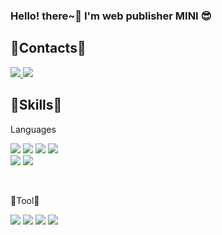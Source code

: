 <!--
**minyikim/MINYIKIM** is a ✨ _special_ ✨ repository because its `README.md` (this file) appears on your GitHub profile.

Here are some ideas to get you started:

- 🔭 I’m currently working on ...
- 🌱 I’m currently learning ...
- 👯 I’m looking to collaborate on ...
- 🤔 I’m looking for help with ...
- 💬 Ask me about ...
- 📫 How to reach me: ...
- 😄 Pronouns: ...
- ⚡ Fun fact: ...
-->

<!-- ---------------------------------------------------------------------------------------------- -->
### Hello! there~👋 I'm web publisher MINI 😎

<h2>💜Contacts💜</h2>
<a href="https://www.instagram.com/_my9912/">
 <img src="https://img.shields.io/badge/Instagram-E4405F?style=flat-square&logo=Instagram&logoColor=white&link=https://www.instagram.com/hongssup"/>
</a>

<a href="https://blog.naver.com/my_9912">
 <img src="https://img.shields.io/badge/Naver-03C75A?style=flat-square&logo=Naver&logoColor=white&link=https://blog.naver.com/my_9912"/>
</a>

<br>
<h2>💪Skills💪</h2>

<p>Languages</p>
 <p>
  <!-- <img src="https://img.shields.io/badge/jQuery-0769AD?style=flat-square&logo=jQuery&logoColor=white"/> -->
  <img src="https://img.shields.io/badge/HTML5-E34F26?style=flat-square&logo=HTML5&logoColor=white"/>
  <img src="https://img.shields.io/badge/CSS3-1572B6?style=flat-square&logo=CSS3&logoColor=white"/>
  <img src="https://img.shields.io/badge/JavaScript-F7DF1E?style=flat-square&logo=JavaScript&logoColor=white"/>
  <img src="https://img.shields.io/badge/jQuery-0769AD?style=flat-square&logo=jQuery&logoColor=white"/>
  <br>
  <img src="https://img.shields.io/badge/Linux-FCC624?style=flat-square&logo=Linux&logoColor=white"/>
  <img src="https://img.shields.io/badge/C-A8B9CC?style=flat-square&logo=C&logoColor=white"/>
 </p>
 
<br>
<p>👾Tool👾</p>
 <p>
  <img src="https://img.shields.io/badge/Adobe Photoshop-31A8FF?style=flat-square&logo=Adobe Photoshop&logoColor=white"/>
  <img src="https://img.shields.io/badge/Adobe Illustrator-FF9A00?style=flat-square&logo=Adobe Illustrator&logoColor=white"/>
  <img src="https://img.shields.io/badge/Adobe Lightroom-31A8FF?style=flat-square&logo=Adobe Lightroom&logoColor=white"/>
  <img src="https://img.shields.io/badge/Adobe Premiere Pro-9999FF?style=flat-square&logo=Adobe Premiere Pro&logoColor=white"/>

 </p>
